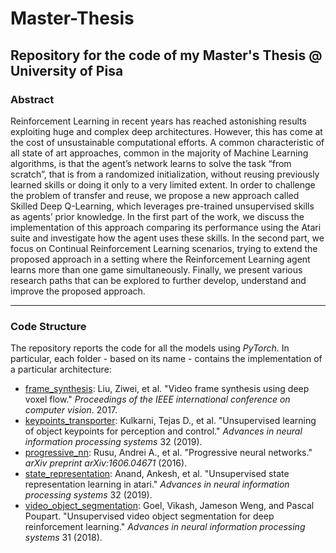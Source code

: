# Master-Thesis
## Repository for the code of my Master's Thesis @ University of Pisa

### Abstract
Reinforcement Learning in recent years has reached astonishing results exploiting huge and complex deep architectures. However, this has come at the cost of unsustainable computational efforts. A common characteristic of all state of art approaches, common in the majority of Machine Learning algorithms, is that the agent’s network learns to solve the task “from scratch”, that is from a randomized initialization, without reusing previously learned skills or doing it only to a very limited extent. In order to challenge the problem of transfer and reuse, we propose a new approach called Skilled Deep Q-Learning, which leverages pre-trained unsupervised skills as agents’ prior knowledge. In the first part of the work, we discuss the implementation of this approach comparing its performance using the Atari suite and investigate how the agent uses these skills. In the second part, we focus on Continual Reinforcement Learning scenarios, trying to extend the proposed approach in a setting where the Reinforcement Learning agent learns more than one game simultaneously. Finally, we present various research paths that can be explored to further develop, understand and improve the proposed approach.

---
### Code Structure
The repository reports the code for all the models using _PyTorch_. In particular, each folder - based on its name - contains the implementation of a particular architecture:
- [frame_synthesis](https://arxiv.org/pdf/1702.02463.pdf): Liu, Ziwei, et al. "Video frame synthesis using deep voxel flow." _Proceedings of the IEEE international conference on computer vision_. 2017.
- [keypoints_transporter](https://arxiv.org/abs/1906.11883): Kulkarni, Tejas D., et al. "Unsupervised learning of object keypoints for perception and control." _Advances in neural information processing systems_ 32 (2019).
- [progressive_nn](https://arxiv.org/abs/1606.04671): Rusu, Andrei A., et al. "Progressive neural networks." _arXiv preprint arXiv:1606.04671_ (2016).
- [state_representation](https://arxiv.org/abs/1906.08226): Anand, Ankesh, et al. "Unsupervised state representation learning in atari." _Advances in neural information processing systems_ 32 (2019).
- [video_object_segmentation](https://arxiv.org/abs/1805.07780): Goel, Vikash, Jameson Weng, and Pascal Poupart. "Unsupervised video object segmentation for deep reinforcement learning." _Advances in neural information processing systems_ 31 (2018).
